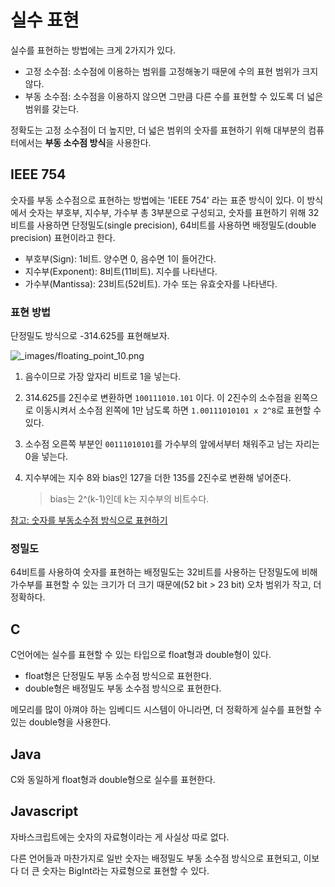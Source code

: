 # 실수 표현

실수를 표현하는 방법에는 크게 2가지가 있다.

- 고정 소수점: 소수점에 이용하는 범위를 고정해놓기 때문에 수의 표현 범위가 크지 않다.
- 부동 소수점: 소수점을 이용하지 않으면 그만큼 다른 수를 표현할 수 있도록 더 넓은 범위를 갖는다.

정확도는 고정 소수점이 더 높지만, 더 넓은 범위의 숫자를 표현하기 위해 대부분의 컴퓨터에서는 **부동 소수점 방식**을 사용한다.

## IEEE 754

숫자를 부동 소수점으로 표현하는 방법에는 'IEEE 754' 라는 표준 방식이 있다. 이 방식에서 숫자는 부호부, 지수부, 가수부 총 3부분으로 구성되고, 숫자를 표현하기 위해 32비트를 사용하면 단정밀도(single precision), 64비트를 사용하면 배정밀도(double precision) 표현이라고 한다.

- 부호부(Sign): 1비트. 양수면 0, 음수면 1이 들어간다.
- 지수부(Exponent): 8비트(11비트). 지수를 나타낸다.
- 가수부(Mantissa): 23비트(52비트). 가수 또는 유효숫자를 나타낸다.

### 표현 방법

단정밀도 방식으로 -314.625를 표현해보자.

![_images/floating_point_10.png](https://codetorial.net/articles/_images/floating_point_10.png)

1. 음수이므로 가장 앞자리 비트로 1을 넣는다.

2. 314.625를 2진수로 변환하면 `100111010.101` 이다. 이 2진수의 소수점을 왼쪽으로 이동시켜서 소수점 왼쪽에 1만 남도록 하면 `1.00111010101 x 2^8`로 표현할 수 있다.

3. 소수점 오른쪽 부분인 `00111010101`를 가수부의 앞에서부터 채워주고 남는 자리는 0을 넣는다.

4. 지수부에는 지수 8와 bias인 127을 더한 135를 2진수로 변환해 넣어준다.

   > bias는 2^(k-1)인데 k는 지수부의 비트수다.

[참고: 숫자를 부동소수점 방식으로 표현하기](https://codetorial.net/articles/floating_point.html)

### 정밀도

64비트를 사용하여 숫자를 표현하는 배정밀도는 32비트를 사용하는 단정밀도에 비해 가수부를 표현할 수 있는 크기가 더 크기 때문에(52 bit > 23 bit) 오차 범위가 작고, 더 정확하다.

## C

C언어에는 실수를 표현할 수 있는 타입으로 float형과 double형이 있다.

- float형은 단정밀도 부동 소수점 방식으로 표현한다.
- double형은 배정밀도 부동 소수점 방식으로 표현한다.

메모리를 많이 아껴야 하는 임베디드 시스템이 아니라면, 더 정확하게 실수를 표현할 수 있는 double형을 사용한다.

## Java

C와 동일하게 float형과 double형으로 실수를 표현한다.

## Javascript

자바스크립트에는 숫자의 자료형이라는 게 사실상 따로 없다.

다른 언어들과 마찬가지로 일반 숫자는 배정밀도 부동 소수점 방식으로 표현되고, 이보다 더 큰 숫자는 BigInt라는 자료형으로 표현할 수 있다.
